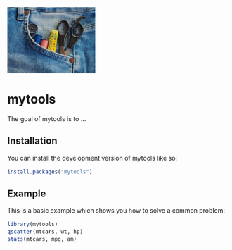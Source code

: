 <img src="Tools.jpg" alt="tools in pocket" width="200"/>

# mytools

<!-- badges: start -->

<!-- badges: end -->

The goal of mytools is to ...

## Installation

You can install the development version of mytools like so:

``` r
install.packages("mytools")
```

## Example

This is a basic example which shows you how to solve a common problem:

``` r
library(mytools)
qscatter(mtcars, wt, hp)
stats(mtcars, mpg, am)
```

